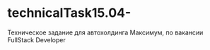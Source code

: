 # technicalTask15.04-
Техническое задание для автохолдинга Максимум, по вакансии FullStack Developer
